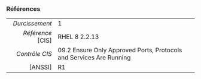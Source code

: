 ### Références

|                 |    |
|----------------:|:---|
|   *Durcissement*| 1 |
|*Référence* [CIS]| RHEL 8 2.2.13 |
|   *Contrôle CIS*| 09.2 Ensure Only Approved Ports, Protocols and Services Are Running |
|          [ANSSI]| R1 |

